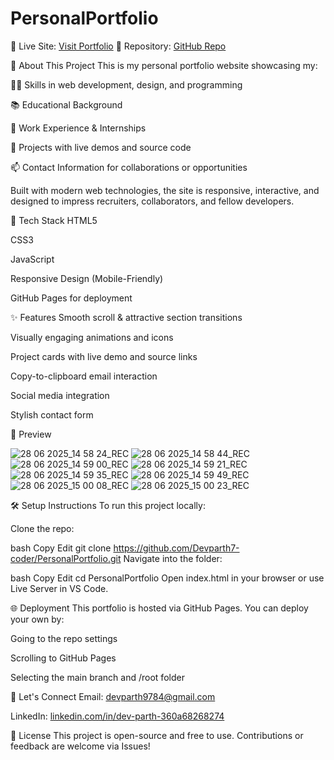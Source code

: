 # PersonalPortfolio
🚀 Live Site: [Visit Portfolio](https://devparth7-coder.github.io/PersonalPortfolio/)
📂 Repository: [GitHub Repo](https://github.com/Devparth7-coder/PersonalPortfolio)

📌 About This Project
This is my personal portfolio website showcasing my:

👨‍💻 Skills in web development, design, and programming

📚 Educational Background

💼 Work Experience & Internships

🌟 Projects with live demos and source code

📫 Contact Information for collaborations or opportunities

Built with modern web technologies, the site is responsive, interactive, and designed to impress recruiters, collaborators, and fellow developers.

🔧 Tech Stack
HTML5

CSS3

JavaScript

Responsive Design (Mobile-Friendly)

GitHub Pages for deployment

✨ Features
Smooth scroll & attractive section transitions

Visually engaging animations and icons

Project cards with live demo and source links

Copy-to-clipboard email interaction

Social media integration

Stylish contact form

📸 Preview

![28 06 2025_14 58 24_REC](https://github.com/user-attachments/assets/2d184361-9ee0-4394-8e34-ea36a14ea066)
![28 06 2025_14 58 44_REC](https://github.com/user-attachments/assets/964f5c84-c965-44f8-8cc5-d9d83fe5b456)
![28 06 2025_14 59 00_REC](https://github.com/user-attachments/assets/e6f43756-56e8-4cf0-a2b7-593018893766)
![28 06 2025_14 59 21_REC](https://github.com/user-attachments/assets/e1e313e3-3c3a-4aef-8197-5c2b5d1ae266)
![28 06 2025_14 59 35_REC](https://github.com/user-attachments/assets/d74690c0-dc58-4af9-a789-914149fa7b48)
![28 06 2025_14 59 49_REC](https://github.com/user-attachments/assets/1357da49-bf16-47e6-9dc3-3949db9b635e)
![28 06 2025_15 00 08_REC](https://github.com/user-attachments/assets/00ee498d-1a8e-4dd4-926c-e591e82689fc)
![28 06 2025_15 00 23_REC](https://github.com/user-attachments/assets/5b99edfd-9022-40fc-8635-54463fcd7a42)



🛠️ Setup Instructions
To run this project locally:

Clone the repo:

bash
Copy
Edit
git clone https://github.com/Devparth7-coder/PersonalPortfolio.git
Navigate into the folder:

bash
Copy
Edit
cd PersonalPortfolio
Open index.html in your browser or use Live Server in VS Code.

🌐 Deployment
This portfolio is hosted via GitHub Pages. You can deploy your own by:

Going to the repo settings

Scrolling to GitHub Pages

Selecting the main branch and /root folder

🤝 Let's Connect
Email: devparth9784@gmail.com

LinkedIn: [linkedin.com/in/dev-parth-360a68268274](https://www.linkedin.com/in/dev-parth-360a68268274)

📌 License
This project is open-source and free to use. Contributions or feedback are welcome via Issues!
